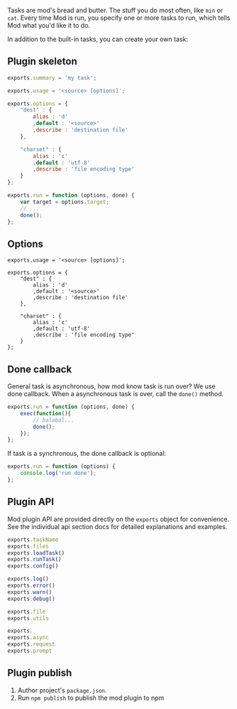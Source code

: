 Tasks are mod's bread and butter. The stuff you do most often, like `min` or `cat`. Every time Mod is run, you specify one or more tasks to run, which tells Mod what you'd like it to do.

In addition to the built-in tasks, you can create your own task:

## Plugin skeleton
```js
exports.summary = 'my task';

exports.usage = '<source> [options]';

exports.options = {
    "dest" : {
        alias : 'd'
        ,default : '<source>'
        ,describe : 'destination file'
    },

    "charset" : {
        alias : 'c'
        ,default : 'utf-8'
        ,describe : 'file encoding type'
    }
};

exports.run = function (options, done) {
    var target = options.target;
    // ...
    done();
};
```

## Options

```
exports.usage = '<source> [options]';

exports.options = {
    "dest" : {
        alias : 'd'
        ,default : '<source>'
        ,describe : 'destination file'
    },

    "charset" : {
        alias : 'c'
        ,default : 'utf-8'
        ,describe : 'file encoding type'
    }
};
```

## Done callback

General task is asynchronous, how mod know task is run over? We use done callback.
When a asynchronous task is over, call the `done()` method.

```js
exports.run = function (options, done) {
    exec(function(){
        // balabal...
        done();
    });
};
```

If task is a synchronous, the done callback is optional:
```js
exports.run = function (options) {
    console.log('run done');
};
```

## Plugin API

Mod plugin API are provided directly on the `exports` object for convenience. See the individual api section docs for detailed explanations and examples.

```js
exports.taskName
exports.files
exports.loadTask()
exports.runTask()
exports.config()

exports.log()
exports.error()
exports.warn()
exports.debug()

exports.file
exports.utils

exports._
exports.async
exports.request
exports.prompt
```


## Plugin publish
1. Author project's `package.json`.
1. Run `npm publish` to publish the mod plugin to npm

